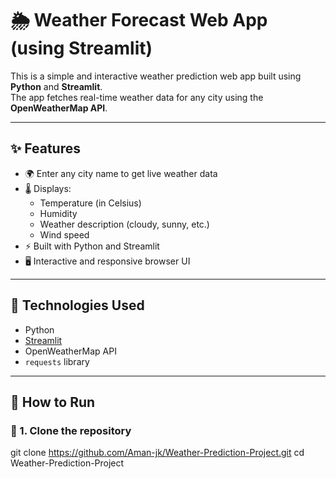 
# 🌦️ Weather Forecast Web App (using Streamlit)

This is a simple and interactive weather prediction web app built using **Python** and **Streamlit**.  
The app fetches real-time weather data for any city using the **OpenWeatherMap API**.

---

## ✨ Features

- 🌍 Enter any city name to get live weather data
- 🌡️ Displays:
  - Temperature (in Celsius)
  - Humidity
  - Weather description (cloudy, sunny, etc.)
  - Wind speed
- ⚡ Built with Python and Streamlit
- 🖥️ Interactive and responsive browser UI

---

## 🔧 Technologies Used

- Python
- [Streamlit](https://streamlit.io/)
- OpenWeatherMap API
- `requests` library

---

## 🚀 How to Run

### 🔹 1. Clone the repository
git clone https://github.com/Aman-jk/Weather-Prediction-Project.git
cd Weather-Prediction-Project
